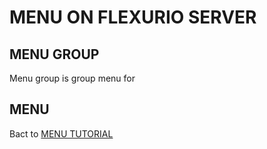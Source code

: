 # MENU ON FLEXURIO SERVER

## MENU GROUP
Menu group is group menu for

## MENU

Bact to [MENU TUTORIAL](https://vneu.github.io/FLEXURIO-CLI)
